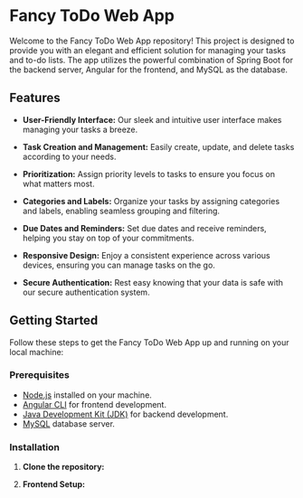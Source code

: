 # Fancy ToDo Web App

Welcome to the Fancy ToDo Web App repository! This project is designed to provide you with an elegant and efficient solution for managing your tasks and to-do lists. The app utilizes the powerful combination of Spring Boot for the backend server, Angular for the frontend, and MySQL as the database.

## Features

- **User-Friendly Interface:** Our sleek and intuitive user interface makes managing your tasks a breeze.
  
- **Task Creation and Management:** Easily create, update, and delete tasks according to your needs.

- **Prioritization:** Assign priority levels to tasks to ensure you focus on what matters most.

- **Categories and Labels:** Organize your tasks by assigning categories and labels, enabling seamless grouping and filtering.

- **Due Dates and Reminders:** Set due dates and receive reminders, helping you stay on top of your commitments.

- **Responsive Design:** Enjoy a consistent experience across various devices, ensuring you can manage tasks on the go.

- **Secure Authentication:** Rest easy knowing that your data is safe with our secure authentication system.

## Getting Started

Follow these steps to get the Fancy ToDo Web App up and running on your local machine:

### Prerequisites

- [Node.js](https://nodejs.org/) installed on your machine.
- [Angular CLI](https://cli.angular.io/) for frontend development.
- [Java Development Kit (JDK)](https://www.oracle.com/java/technologies/javase-downloads.html) for backend development.
- [MySQL](https://www.mysql.com/) database server.

### Installation

1. **Clone the repository:**

2. **Frontend Setup:**


